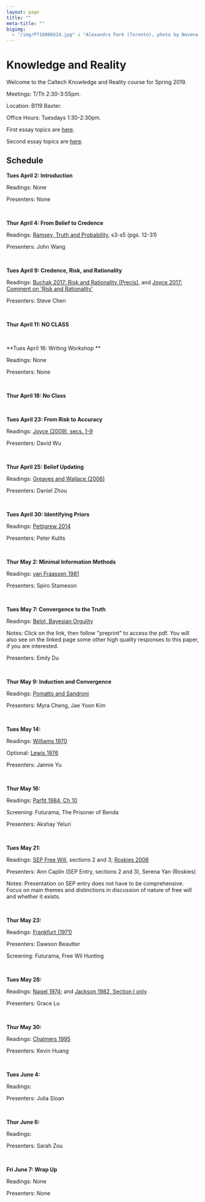 ```yaml
---
layout: page 
title: ""
meta-title: ""
bigimg:
  - "/img/P718006624.jpg" : "Alexandra Park (Toronto), photo by Nevena Novakovic (2017)"
---
```


# Knowledge and Reality 

Welcome to the Caltech Knowledge and Reality course for Spring 2019. 

Meetings: T/Th 2:30-3:55pm. 

Location: B119 Baxter.

Office Hours: Tuesdays 1:30-2:30pm. 

First essay topics are [here](essay1.md). 

Second essay topics are [here](essay2.md).

## Schedule 

**Tues April 2: Introduction** 

Readings: None

Presenters: None

<br/>

**Thur April 4: From Belief to Credence**

Readings: [Ramsey, Truth and Probability](https://core.ac.uk/download/pdf/7048428.pdf), s3-s5 (pgs. 12-31)

Presenters: John Wang

<br/>

**Tues April 9: Credence, Risk, and Rationality** 

Readings: [Buchak 2017: Risk and Rationality (Precis)](BuchakPrecis.pdf), and [Joyce 2017: Comment on 'Risk and Rationality'](JoyceComment.pdf)

Presenters: Steve Chen

<br/>

**Thur April 11: NO CLASS** 

<br/>

**Tues April 16: Writing Workshop ** 

Readings: None 

Presenters: None

<br/>

**Thur April 18: No Class** 

<br/>

**Tues April 23: From Risk to Accuracy** 

Readings: [Joyce (2009), secs. 1-9](http://www-personal.umich.edu/~jjoyce/papers/aac.pdf)

Presenters: David Wu

<br/>

**Thur April 25: Belief Updating** 

Readings: [Greaves and Wallace (2006)](http://users.ox.ac.uk/~mert2255/papers/conditionalization.pdf)

Presenters: Daniel Zhou 

<br/>

**Tues April 30: Identifying Priors** 

Readings: [Pettigrew 2014](https://drive.google.com/file/d/0B-Gzj6gcSXKrU0hONEJhd09Fb2c/view)

Presenters: Peter Kulits

<br/>

**Thur May 2: Minimal Information Methods** 

Readings: [van Fraassen 1981](http://joelvelasco.net/teaching/122/vanfraassen81-judybenjamin.pdf)

Presenters: Spiro Stameson

<br/>

**Tues May 7: Convergence to the Truth** 

Readings: [Belot, Bayesian Orgulity](https://sites.google.com/site/gordonbelot/home/papers-etc/bayesian-orgulity) 

Notes: Click on the link, then follow "preprint" to access the pdf. You will also see on the linked page some other high quality responses to this paper, if you are interested. 

Presenters: Emily Du

<br/>

**Thur May 9: Induction and Convergence** 

Readings: [Pomatto and Sandroni](http://www.its.caltech.edu/~lpomatto/an_axiomatic_theory.pdf)

Presenters: Myra Cheng, Jae Yoon Kim 

<br/>

**Tues May 14:** 

Readings: [Williams 1970](https://www.uvm.edu/~lderosse/courses/metaph/Williams(1970).pdf)

Optional: [Lewis 1976](http://home.sandiego.edu/~baber/metaphysics/readings/Lewis.SurvivalAndIdentity.pdf)

Presenters: Jannie Yu

<br/>

**Thur May 16:** 

Readings: [Parfit 1984, Ch 10](https://commonweb.unifr.ch/artsdean/pub/gestens/f/as/files/4610/17613_101712.pdf)

Screening: Futurama, The Prisoner of Benda 

Presenters: Akshay Yeluri

<br/>

**Tues May 21:** 

Readings: [SEP Free Will](https://plato.stanford.edu/entries/freewill/#ArguAgaiRealFreeWill), sections 2 and 3; [Roskies 2006](http://www.dartmouth.edu/~adinar/CV_files/TICS%20free%20will%20&%20MR.pdf)

Presenters: Ann Caplin (SEP Entry, sections 2 and 3), Serena Yan (Roskies) 

Notes: Presentation on SEP entry does not have to be comprehensive. Focus on main themes and distinctions in discussion of nature of free will and whether it exists. 

<br/>

**Thur May 23:** 

Readings: [Frankfurt (1971)](http://www.sci.brooklyn.cuny.edu/~schopra/Persons/Frankfurt.pdf)

Presenters: Dawson Beautter

Screening: Futurama, Free Wil Hunting

<br/>

**Tues May 28:** 

Readings: [Nagel 1974](https://warwick.ac.uk/fac/cross_fac/iatl/study/ugmodules/humananimalstudies/lectures/32/nagel_bat.pdf); and [Jackson 1982, Section I only](https://watermark.silverchair.com/pq32-0127.pdf?token=AQECAHi208BE49Ooan9kkhW_Ercy7Dm3ZL_9Cf3qfKAc485ysgAAAjkwggI1BgkqhkiG9w0BBwagggImMIICIgIBADCCAhsGCSqGSIb3DQEHATAeBglghkgBZQMEAS4wEQQMwhgTODcSJ28OUn2oAgEQgIIB7FatA9kOx2_voEBRiPJEINlCp1fd-cjAJWVXTycI9KbW6SoVCh8nIOWdwWAa7n9Cno47_RFwIF_aw1Gg-rcuJNiVxl2_aARwgW5p5q4UaKeYdiFpzzE1Gq6u94OFEeZypTNCy98udu3_7a_dkAoG9mbPLfDXi4j6hC6c6SqHKMjdG0ucQ1lvK5X04EO3UPnW6R4KImfpyHsyRbT3TlHFqUCUgYR9IUfclSbgnHI18FLWvaCd4bBOomAnhBSSCce85qphVxM7bCkUAQJvXNRxgvH0ahS__D7YO6N_wdylkQNFSJ7GSrkIYMzrecP01wsqchNGe9sR5p1Y4us6XzS1dY3UhTHwHEG6kAUpiOl0pRIHYQLJsx46boWtDHw-5Ei51UQMaMf1JjFfGKODjFgytteH74tE7p1vaesXg-7ttbCinQNDdww7El563VsXwQmZzNW_UKdRxigdpPuNenaKkBQCkZLcm0Rf8pSe0z4suwGn5_pSq8k78ceMRFlvRbqHMLFLObzx5PaPhb9s5sc7bOmm1sii1WjFORVyWl-nRaGRdjK1v9gNpJ3Y3Q3rFLic8qtWuyhh9IIdCHB-f7iDosJT4vOyzZFCqSzVWwrjN5cIXt9MDhs5LTNlAT6E9iuZhWWmr0MPw9zjopVXMQ)

Presenters: Grace Lu 

<br/>

**Thur May 30:** 

Readings: [Chalmers 1995](http://consc.net/papers/facing.html)

Presenters: Kevin Huang

<br/>

**Tues June 4:** 

Readings: 

Presenters: Julia Sloan 

<br/>

**Thur June 6:** 

Readings: 

Presenters: Sarah Zou

<br/>

**Fri June 7: Wrap Up** 

Readings: None

Presenters: None
